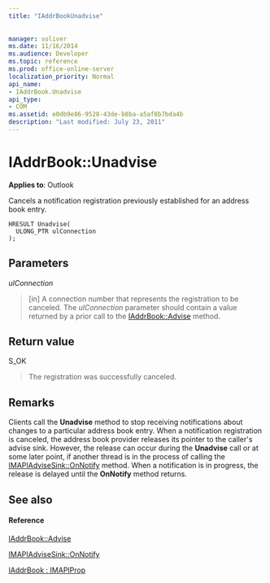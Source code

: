 ```yaml
---
title: "IAddrBookUnadvise"
 
 
manager: soliver
ms.date: 11/16/2014
ms.audience: Developer
ms.topic: reference
ms.prod: office-online-server
localization_priority: Normal
api_name:
- IAddrBook.Unadvise
api_type:
- COM
ms.assetid: e0db9e86-9528-43de-b8ba-a5af8b7bda4b
description: "Last modified: July 23, 2011"
---
```


# IAddrBook::Unadvise

  
  
**Applies to**: Outlook 
  
Cancels a notification registration previously established for an address book entry.
  
```
HRESULT Unadvise(
  ULONG_PTR ulConnection
);
```

## Parameters

 _ulConnection_
  
> [in] A connection number that represents the registration to be canceled. The  _ulConnection_ parameter should contain a value returned by a prior call to the [IAddrBook::Advise](iaddrbook-advise.md) method. 
    
## Return value

S_OK 
  
> The registration was successfully canceled.
    
## Remarks

Clients call the **Unadvise** method to stop receiving notifications about changes to a particular address book entry. When a notification registration is canceled, the address book provider releases its pointer to the caller's advise sink. However, the release can occur during the **Unadvise** call or at some later point, if another thread is in the process of calling the [IMAPIAdviseSink::OnNotify](imapiadvisesink-onnotify.md) method. When a notification is in progress, the release is delayed until the **OnNotify** method returns. 
  
## See also

#### Reference

[IAddrBook::Advise](iaddrbook-advise.md)
  
[IMAPIAdviseSink::OnNotify](imapiadvisesink-onnotify.md)
  
[IAddrBook : IMAPIProp](iaddrbookimapiprop.md)

